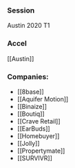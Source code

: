 
### Session
Austin 2020 T1

### Accel
[[Austin]]

### Companies:
- [[8base]]
- [[Aquifer Motion]]
- [[Binaize]]
- [[Boutiq]]
- [[Crave Retail]]
- [[EarBuds]]
- [[Homebuyer]]
- [[Jolly]]
- [[Propertymate]]
- [[SURVIVR]]


